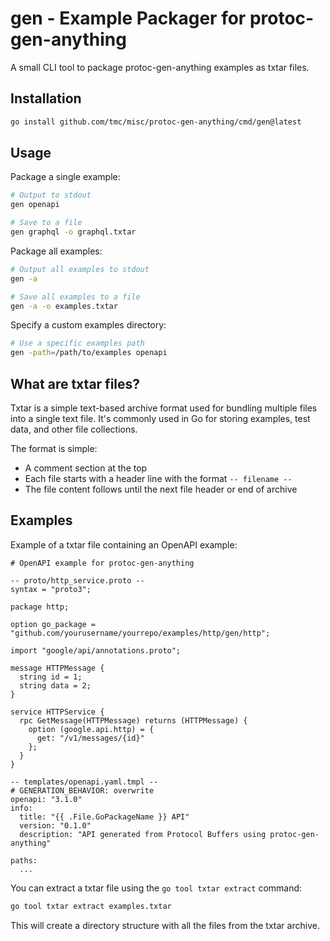 # gen - Example Packager for protoc-gen-anything

A small CLI tool to package protoc-gen-anything examples as txtar files.

## Installation

```bash
go install github.com/tmc/misc/protoc-gen-anything/cmd/gen@latest
```

## Usage

Package a single example:

```bash
# Output to stdout
gen openapi

# Save to a file
gen graphql -o graphql.txtar
```

Package all examples:

```bash
# Output all examples to stdout
gen -a

# Save all examples to a file
gen -a -o examples.txtar
```

Specify a custom examples directory:

```bash
# Use a specific examples path
gen -path=/path/to/examples openapi
```

## What are txtar files?

Txtar is a simple text-based archive format used for bundling multiple files into a single text file. It's commonly used in Go for storing examples, test data, and other file collections.

The format is simple:
- A comment section at the top
- Each file starts with a header line with the format `-- filename --`
- The file content follows until the next file header or end of archive

## Examples

Example of a txtar file containing an OpenAPI example:

```
# OpenAPI example for protoc-gen-anything

-- proto/http_service.proto --
syntax = "proto3";

package http;

option go_package = "github.com/yourusername/yourrepo/examples/http/gen/http";

import "google/api/annotations.proto";

message HTTPMessage {
  string id = 1;
  string data = 2;
}

service HTTPService {
  rpc GetMessage(HTTPMessage) returns (HTTPMessage) {
    option (google.api.http) = {
      get: "/v1/messages/{id}"
    };
  }
}

-- templates/openapi.yaml.tmpl --
# GENERATION_BEHAVIOR: overwrite
openapi: "3.1.0"
info:
  title: "{{ .File.GoPackageName }} API"
  version: "0.1.0"
  description: "API generated from Protocol Buffers using protoc-gen-anything"

paths:
  ...
```

You can extract a txtar file using the `go tool txtar extract` command:

```bash
go tool txtar extract examples.txtar
```

This will create a directory structure with all the files from the txtar archive.